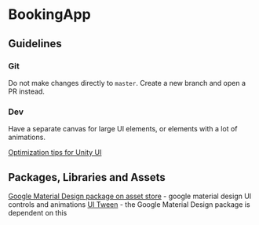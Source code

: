 # BookingApp

## Guidelines

### Git

Do not make changes directly to `master`. Create a new branch and open a PR instead.

### Dev

Have a separate canvas for large UI elements, or elements with a lot of animations.

[Optimization tips for Unity UI](https://unity3d.com/how-to/unity-ui-optimization-tips)

## Packages, Libraries and Assets

[Google Material Design package on asset store](https://assetstore.unity.com/packages/tools/particles-effects/google-material-design-47141) - google material design UI controls and animations
[UI Tween](https://assetstore.unity.com/packages/tools/animation/ui-tween-38583) - the Google Material Design package is dependent on this
